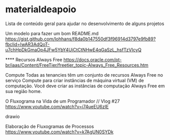 # materialdeapoio
Lista de conteúdo geral para ajudar no desenvolvimento de alguns projetos

Um modelo para fazer um bom README.md
https://gist.github.com/lohhans/f8da0b147550df3f96914d3797e9fb89?fbclid=IwAR3AdQoT-u7chHpDkGmaOp4JFw5YbY4UiCtCtNHwE4qGaSzL_hsfTzVIcyQ


**** Recursos Always Free
https://docs.oracle.com/pt-br/iaas/Content/FreeTier/freetier_topic-Always_Free_Resources.htm

Compute
Todas as tenancies têm um conjunto de recursos Always Free no serviço Compute para criar instâncias de máquina virtual (VM) de computação. Você deve criar as instâncias de computação Always Free em sua região home.


O Fluxograma na Vida de um Programador // Vlog #27
https://www.youtube.com/watch?v=i74ueEU6zIE


drawio



Elaboração de Fluxogramas de Processos
https://www.youtube.com/watch?v=k7AgUN0SYDk

